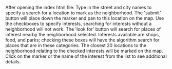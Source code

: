 After opening the index html file:
Type in the street and city names to specify a search for a location to mark as the neighborhood. The 'submit' button will place down the marker and pan to this location on the map.
Use the checkboxes to specify interests, searching for interests without a neighborhood will not work. The 'look for' button will search for places of interest nearby the neighborhood selected.
Interests available are shops, food, and parks; checking these boxes will have the algorithm search for places that are in these categories. 
The closest 20 locations to the neighborhood relating to the checked interests will be marked on the map. 
Click on the marker or the name of the interest from the list to see additional details.